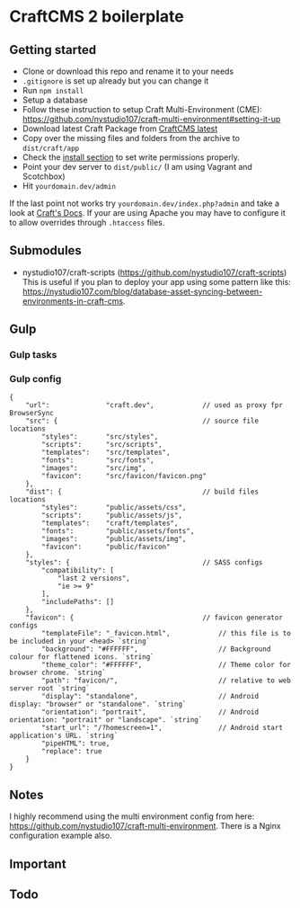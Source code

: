 # CraftCMS 2 boilerplate

## Getting started
- Clone or download this repo and rename it to your needs
- `.gitignore` is set up already but you can change it
- Run `npm install`
- Setup a database
- Follow these instruction to setup Craft Multi-Environment (CME): https://github.com/nystudio107/craft-multi-environment#setting-it-up
- Download latest Craft Package from [CraftCMS latest](http://craftcms.com/latest.zip?accept_license=yes)
- Copy over the missing files and folders from the archive to `dist/craft/app`
- Check the [install section](https://craftcms.com/docs/installing) to set write permissions properly.
- Point your dev server to `dist/public/` (I am using Vagrant and Scotchbox)
- Hit `yourdomain.dev/admin`

If the last point not works try `yourdomain.dev/index.php?admin` and take a look at [Craft's Docs](https://craftcms.com/docs/config-settings#omitScriptNameInUrls). If your are using Apache you may have to configure it to allow overrides through `.htaccess` files.

## Submodules

- nystudio107/craft-scripts (https://github.com/nystudio107/craft-scripts)
	This is useful if you plan to deploy your app using some pattern like this: https://nystudio107.com/blog/database-asset-syncing-between-environments-in-craft-cms.

## Gulp

### Gulp tasks

### Gulp config

```
{
    "url": 				"craft.dev",			// used as proxy fpr BrowserSync
    "src": {									// source file locations
        "styles": 		"src/styles",
        "scripts": 		"src/scripts",
        "templates": 	"src/templates",
        "fonts": 		"src/fonts",
        "images": 		"src/img",
        "favicon": 		"src/favicon/favicon.png"
    },
    "dist": {									// build files locations
    	"styles": 		"public/assets/css",
    	"scripts": 		"public/assets/js",
    	"templates": 	"craft/templates",
    	"fonts": 		"public/assets/fonts",
    	"images": 		"public/assets/img",
    	"favicon": 		"public/favicon"
    },
    "styles": {									// SASS configs
    	"compatibility": [
	        "last 2 versions",
	        "ie >= 9"
	    ],
	    "includePaths": []
    },
    "favicon": {								// favicon generator configs
    	"templateFile": "_favicon.html",			// this file is to be included in your <head> `string`
    	"background": "#FFFFFF",					// Background colour for flattened icons. `string`
    	"theme_color": "#FFFFFF",					// Theme color for browser chrome. `string`
    	"path": "favicon/",							// relative to web server root `string`
    	"display": "standalone",					// Android display: "browser" or "standalone". `string`
    	"orientation": "portrait",					// Android orientation: "portrait" or "landscape". `string`
    	"start_url": "/?homescreen=1",				// Android start application's URL. `string`
    	"pipeHTML": true,
    	"replace": true
    }
}
```

## Notes

I highly recommend using the multi environment config from here: https://github.com/nystudio107/craft-multi-environment. There is a Nginx configuration example also.

## Important

## Todo

